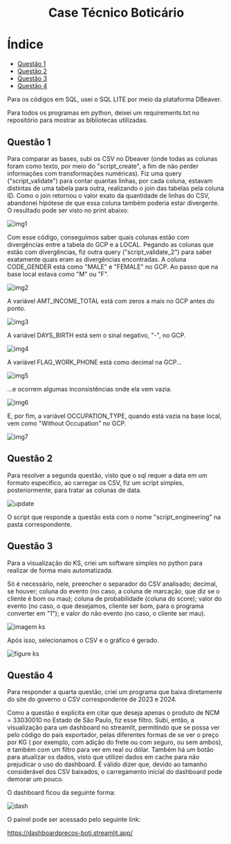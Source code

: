 <h1 align="center"> Case Técnico Boticário </h1>

# Índice 

* [Questão 1](#Questão-1)
* [Questão 2](#Questão-2)
* [Questão 3](#Questão-3)
* [Questão 4](#Questão-4)

Para os códigos em SQL, usei o SQL LITE por meio da plataforma DBeaver.

Para todos os programas em python, deixei um requirements.txt no repositório para mostrar as bibliotecas utilizadas.

## Questão 1

Para comparar as bases, subi os CSV no Dbeaver (onde todas as colunas foram como texto, por meio do "script_create", a fim de não perder informações com transformações numéricas). 
Fiz uma query ("script_validate") para contar quantas linhas, por cada coluna, estavam distintas de uma tabela para outra, realizando o join das tabelas pela coluna ID. Como o join retornou o valor exato da quantidade de linhas do CSV, abandonei hipótese de que essa coluna também poderia estar divergente. O resultado pode ser visto no print abaixo:

![img1](https://github.com/user-attachments/assets/36bd055e-1f8d-428e-9041-51e771d06b22)

Com esse código, conseguimos saber quais colunas estão com divergências entre a tabela do GCP e a LOCAL.
Pegando as colunas que estão com divergências, fiz outra query ("script_validate_2") para saber exatamente quais eram as divergências encontradas.
A coluna CODE_GENDER está como "MALE" e "FEMALE" no GCP. Ao passo que na base local estava como "M" ou "F".

![img2](https://github.com/user-attachments/assets/33800b1a-9b76-40f9-8bf8-6b7b99449f3a)

A variável AMT_INCOME_TOTAL está com zeros a mais no GCP antes do ponto.

![img3](https://github.com/user-attachments/assets/17e49e18-630c-4b6b-a8de-4f4717e18e16)

A variável DAYS_BIRTH está sem o sinal negativo, "-", no GCP.

![img4](https://github.com/user-attachments/assets/c14bf737-897f-4edf-99e5-17638b16c2c9)

A variável FLAG_WORK_PHONE está como decimal na GCP...

![img5](https://github.com/user-attachments/assets/3cea9013-6027-43ce-8923-b65d69dd9384)

...e ocorrem algumas inconsistências onde ela vem vazia.

![img6](https://github.com/user-attachments/assets/1c306216-8162-43de-b619-32ae120139a7)

E, por fim, a variável OCCUPATION_TYPE, quando está vazia na base local, vem como "Without Occupation" no GCP.

![img7](https://github.com/user-attachments/assets/06aceecb-f7c0-4804-ae1a-241f1b71ace0)

## Questão 2

Para resolver a segunda questão, visto que o sql requer a data em um formato específico, ao carregar os CSV, fiz um script simples, posteriormente, para tratar as colunas de data. 

![update](https://github.com/user-attachments/assets/b883fb7e-e024-4a82-ae0a-fd0216cae6a1)

O script que responde a questão está com o nome "script_engineering" na pasta correspondente.

## Questão 3

Para a visualização do KS, criei um software simples no python para realizar de forma mais automatizada.

Só é necessário, nele, preencher o separador do CSV analisado; decimal, se houver; coluna do evento (no caso, a coluna de marcação, que diz se o cliente é bom ou mau); coluna de probabilidade (coluna do score); valor do evento (no caso, o que desejamos, cliente ser bom, para o programa converter em "1"); e valor do não evento (no caso, o cliente ser mau).

![imagem ks](https://github.com/user-attachments/assets/6ace7b2c-b2c1-4a94-a282-fb295b67bccc)

Após isso, selecionamos o CSV e o gráfico é gerado. 

![figure ks](https://github.com/user-attachments/assets/31cb301e-a90f-4877-ab61-91c9e13a195f)

## Questão 4

Para responder a quarta questão, criei um programa que baixa diretamente do site do governo o CSV correspondente de 2023 e 2024. 

Como a questão é explícita em citar que deseja apenas o produto de NCM = 33030010 no Estado de São Paulo, fiz esse filtro. Subi, então, a visualização para um dashboard no streamlit, permitindo que se possa ver pelo código do país exportador, pelas diferentes formas de se ver o preço por KG ( por exemplo, com adição do frete ou com seguro, ou sem ambos), e também com um filtro para ver em real ou dólar. Também há um botão para atualizar os dados, visto que utilizei dados em cache para não prejudicar o uso do dashboard.
É válido dizer que, devido ao tamanho considerável dos CSV baixados, o carregamento inicial do dashboard pode demorar um pouco.

O dashboard ficou da seguinte forma: 

![dash](https://github.com/user-attachments/assets/818d8586-323e-4092-959c-e9f27adcc501)

O painel pode ser acessado pelo seguinte link:

https://dashboardprecos-boti.streamlit.app/
